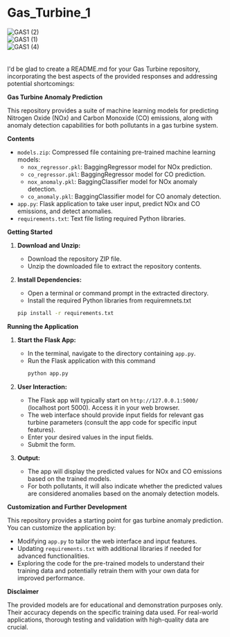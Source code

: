 ﻿# Gas_Turbine_1


![GAS1 (2)](https://github.com/geetanshudev/Gas_Turbine_1/assets/119582068/d12f6135-4252-4336-a2d2-c6a98e20e34b)
<br>
![GAS1 (1)](https://github.com/geetanshudev/Gas_Turbine_1/assets/119582068/43323784-e3ad-4aa5-919c-6899831ca9d3)
<br>
![GAS1 (4)](https://github.com/geetanshudev/Gas_Turbine_1/assets/119582068/f6a4899d-575e-4f57-8f8b-8ae15fc36ba9)
<br>
<br>
<br>
I'd be glad to create a README.md for your Gas Turbine repository, incorporating the best aspects of the provided responses and addressing potential shortcomings:

**Gas Turbine Anomaly Prediction**

This repository provides a suite of machine learning models for predicting Nitrogen Oxide (NOx) and Carbon Monoxide (CO) emissions, along with anomaly detection capabilities for both pollutants in a gas turbine system.

**Contents**

* `models.zip`: Compressed file containing pre-trained machine learning models:
    * `nox_regressor.pkl`: BaggingRegressor model for NOx prediction.
    * `co_regressor.pkl`: BaggingRegressor model for CO prediction.
    * `nox_anomaly.pkl`: BaggingClassifier model for NOx anomaly detection.
    * `co_anomaly.pkl`: BaggingClassifier model for CO anomaly detection.
* `app.py`: Flask application to take user input, predict NOx and CO emissions, and detect anomalies.
* `requirements.txt`: Text file listing required Python libraries.

**Getting Started**

1. **Download and Unzip:**
   - Download the repository ZIP file.
   - Unzip the downloaded file to extract the repository contents.

2. **Install Dependencies:**
   - Open a terminal or command prompt in the extracted directory.
   - Install the required Python libraries from requiremnets.txt
   ```bash
   pip install -r requirements.txt
   ```

**Running the Application**

1. **Start the Flask App:**
   - In the terminal, navigate to the directory containing `app.py`.
   - Run the Flask application with this command
     ```bash
     python app.py
     ```

2. **User Interaction:**
   - The Flask app will typically start on `http://127.0.0.1:5000/` (localhost port 5000). Access it in your web browser.
   - The web interface should provide input fields for relevant gas turbine parameters (consult the app code for specific input features).
   - Enter your desired values in the input fields.
   - Submit the form.

3. **Output:**
   - The app will display the predicted values for NOx and CO emissions based on the trained models.
   - For both pollutants, it will also indicate whether the predicted values are considered anomalies based on the anomaly detection models.

**Customization and Further Development**

This repository provides a starting point for gas turbine anomaly prediction. You can customize the application by:

* Modifying `app.py` to tailor the web interface and input features.
* Updating `requirements.txt` with additional libraries if needed for advanced functionalities.
* Exploring the code for the pre-trained models to understand their training data and potentially retrain them with your own data for improved performance.

**Disclaimer**

The provided models are for educational and demonstration purposes only. Their accuracy depends on the specific training data used. For real-world applications, thorough testing and validation with high-quality data are crucial.
